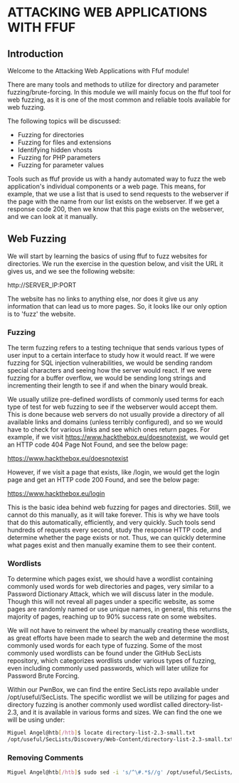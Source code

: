 # ATTACKING WEB APPLICATIONS WITH FFUF

## Introduction

Welcome to the Attacking Web Applications with Ffuf module!

There are many tools and methods to utilize for directory and parameter fuzzing/brute-forcing. In this module we will mainly focus on the ffuf tool for web fuzzing, as it is one of the most common and reliable tools available for web fuzzing.

The following topics will be discussed:

- Fuzzing for directories
- Fuzzing for files and extensions
- Identifying hidden vhosts
- Fuzzing for PHP parameters
- Fuzzing for parameter values

Tools such as ffuf provide us with a handy automated way to fuzz the web application's individual components or a web page. This means, for example, that we use a list that is used to send requests to the webserver if the page with the name from our list exists on the webserver. If we get a response code 200, then we know that this page exists on the webserver, and we can look at it manually.

## Web Fuzzing

We will start by learning the basics of using ffuf to fuzz websites for directories. We run the exercise in the question below, and visit the URL it gives us, and we see the following website:
   
http://SERVER_IP:PORT

The website has no links to anything else, nor does it give us any information that can lead us to more pages. So, it looks like our only option is to 'fuzz' the website.

### Fuzzing

The term fuzzing refers to a testing technique that sends various types of user input to a certain interface to study how it would react. If we were fuzzing for SQL injection vulnerabilities, we would be sending random special characters and seeing how the server would react. If we were fuzzing for a buffer overflow, we would be sending long strings and incrementing their length to see if and when the binary would break.

We usually utilize pre-defined wordlists of commonly used terms for each type of test for web fuzzing to see if the webserver would accept them. This is done because web servers do not usually provide a directory of all available links and domains (unless terribly configured), and so we would have to check for various links and see which ones return pages. For example, if we visit https://www.hackthebox.eu/doesnotexist, we would get an HTTP code 404 Page Not Found, and see the below page:
 
https://www.hackthebox.eu/doesnotexist

However, if we visit a page that exists, like /login, we would get the login page and get an HTTP code 200 Found, and see the below page:
   
https://www.hackthebox.eu/login

This is the basic idea behind web fuzzing for pages and directories. Still, we cannot do this manually, as it will take forever. This is why we have tools that do this automatically, efficiently, and very quickly. Such tools send hundreds of requests every second, study the response HTTP code, and determine whether the page exists or not. Thus, we can quickly determine what pages exist and then manually examine them to see their content.

### Wordlists

To determine which pages exist, we should have a wordlist containing commonly used words for web directories and pages, very similar to a Password Dictionary Attack, which we will discuss later in the module. Though this will not reveal all pages under a specific website, as some pages are randomly named or use unique names, in general, this returns the majority of pages, reaching up to 90% success rate on some websites.

We will not have to reinvent the wheel by manually creating these wordlists, as great efforts have been made to search the web and determine the most commonly used words for each type of fuzzing. Some of the most commonly used wordlists can be found under the GitHub SecLists repository, which categorizes wordlists under various types of fuzzing, even including commonly used passwords, which will later utilize for Password Brute Forcing.

Within our PwnBox, we can find the entire SecLists repo available under /opt/useful/SecLists. The specific wordlist we will be utilizing for pages and directory fuzzing is another commonly used wordlist called directory-list-2.3, and it is available in various forms and sizes. We can find the one we will be using under:

```bash
Miguel Angel@htb[/htb]$ locate directory-list-2.3-small.txt
/opt/useful/SecLists/Discovery/Web-Content/directory-list-2.3-small.txt
```

### Removing Comments

```bash
Miguel Angel@htb[/htb]$ sudo sed -i 's/^\#.*$//g' /opt/useful/SecLists/Discovery/Web-Content/directory-list-2.3-small.txt && sudo sed -i '/^$/d' /opt/useful/SecLists/Discovery/Web-Content/directory-list-2.3-small.txt
```

